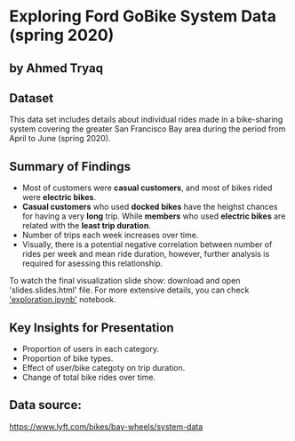 # Exploring Ford GoBike System Data (spring 2020)
## by Ahmed Tryaq


## Dataset

This data set includes details about individual rides made in a bike-sharing system covering the greater San Francisco Bay area during the period from April to June (spring 2020).


## Summary of Findings

- Most of customers were **casual customers**, and most of bikes rided were **electric bikes**. <br>
- **Casual customers** who used **docked bikes** have the heighst chances for having a very **long** trip. While **members** who used **electric bikes** are related with the **least trip duration**.
- Number of trips each week increases over time.
- Visually, there is a potential negative correlation between number of rides per week and mean ride duration, however, further analysis is required for asessing this relationship.

To watch the final visualization slide show: download and open 'slides.slides.html' file. For more extensive details, you can check ['exploration.ipynb'](https://github.com/atryaq/Exploring-Ford-GoBike-System-Data-spring-2020/blob/master/exploration.ipynb) notebook.

## Key Insights for Presentation

- Proportion of users in each category.
- Proportion of bike types.
- Effect of user/bike categoty on trip duration.
- Change of total bike rides over time.

## Data source: 
https://www.lyft.com/bikes/bay-wheels/system-data
